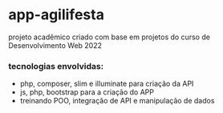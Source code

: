 # app-agilifesta
projeto acadêmico criado com base em projetos do curso de Desenvolvimento Web 2022

### tecnologias envolvidas:

* php, composer, slim e illuminate para criação da API
* js, php, bootstrap para a criação do APP
* treinando POO, integração de API e manipulação de dados
